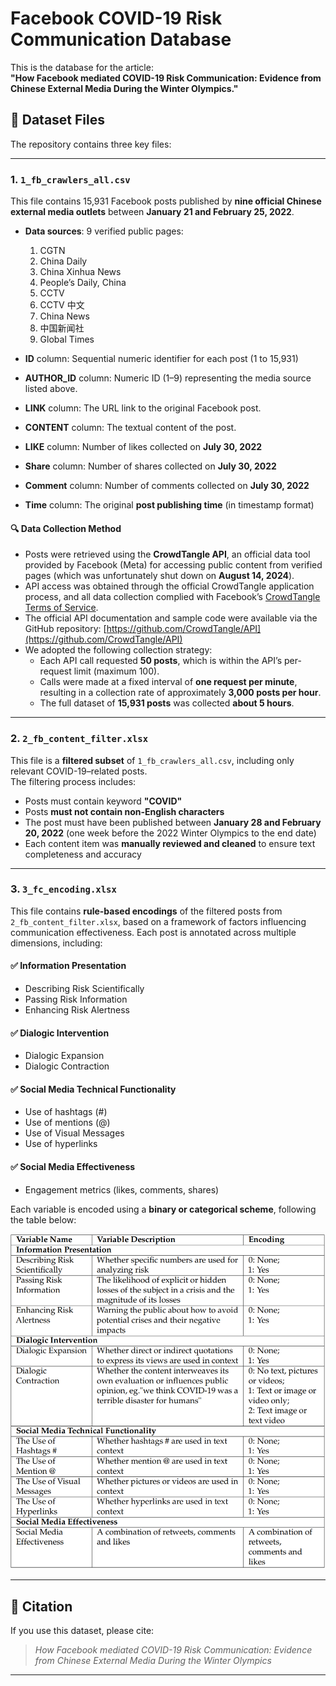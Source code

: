# Facebook COVID-19 Risk Communication Database

This is the database for the article:  
**"How Facebook mediated COVID-19 Risk Communication: Evidence from Chinese External Media During the Winter Olympics."**

## 📁 Dataset Files

The repository contains three key files:

---

### 1. `1_fb_crawlers_all.csv`

This file contains 15,931 Facebook posts published by **nine official Chinese external media outlets** between **January 21 and February 25, 2022**.

- **Data sources**: 9 verified public pages:
  1. CGTN  
  2. China Daily  
  3. China Xinhua News  
  4. People’s Daily, China  
  5. CCTV  
  6. CCTV 中文  
  7. China News  
  8. 中国新闻社  
  9. Global Times

- **ID** column: Sequential numeric identifier for each post (1 to 15,931) 

- **AUTHOR_ID** column: Numeric ID (1–9) representing the media source listed above.

- **LINK** column: The URL link to the original Facebook post.

- **CONTENT** column: The textual content of the post.

- **LIKE** column: Number of likes collected on **July 30, 2022**

- **Share** column: Number of shares collected on **July 30, 2022** 

- **Comment** column: Number of comments collected on **July 30, 2022**

- **Time** column: The original **post publishing time** (in timestamp format)

#### 🔍 Data Collection Method

- Posts were retrieved using the **CrowdTangle API**, an official data tool provided by Facebook (Meta) for accessing public content from verified pages (which was unfortunately shut down on **August 14, 2024**).
- API access was obtained through the official CrowdTangle application process, and all data collection complied with Facebook’s [CrowdTangle Terms of Service](https://www.crowdtangle.com/terms/).
- The official API documentation and sample code were available via the GitHub repository: [https://github.com/CrowdTangle/API](https://github.com/CrowdTangle/API)
- We adopted the following collection strategy:
  - Each API call requested **50 posts**, which is within the API’s per-request limit (maximum 100).
  - Calls were made at a fixed interval of **one request per minute**, resulting in a collection rate of approximately **3,000 posts per hour**.
  - The full dataset of **15,931 posts** was collected **about 5 hours**.

---

### 2. `2_fb_content_filter.xlsx`

This file is a **filtered subset** of `1_fb_crawlers_all.csv`, including only relevant COVID-19–related posts.  
The filtering process includes:

- Posts must contain keyword **"COVID"**
- Posts **must not contain non-English characters**
- The post must have been published between **January 28 and February 20, 2022** (one week before the 2022 Winter Olympics to the end date)
- Each content item was **manually reviewed and cleaned** to ensure text completeness and accuracy

---

### 3. `3_fc_encoding.xlsx`


This file contains **rule-based encodings** of the filtered posts from `2_fb_content_filter.xlsx`, based on a framework of factors influencing communication effectiveness. Each post is annotated across multiple dimensions, including:

#### ✅ **Information Presentation**
- Describing Risk Scientifically
- Passing Risk Information
- Enhancing Risk Alertness

#### ✅ **Dialogic Intervention**
- Dialogic Expansion
- Dialogic Contraction

#### ✅ **Social Media Technical Functionality**
- Use of hashtags (#)
- Use of mentions (@)
- Use of Visual Messages
- Use of hyperlinks

#### ✅ **Social Media Effectiveness**
- Engagement metrics (likes, comments, shares)

Each variable is encoded using a **binary or categorical scheme**, following the table below:

![Encoding Table](encoding_scheme.png)

---

## 📄 Citation

If you use this dataset, please cite:

> *How Facebook mediated COVID-19 Risk Communication: Evidence from Chinese External Media During the Winter Olympics*

---